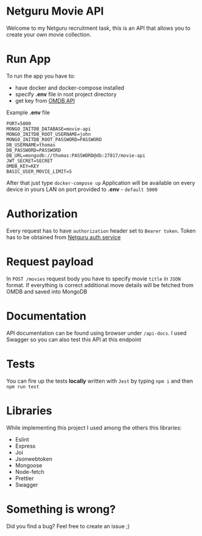 # Netguru Movie API

Welcome to my Netguru recruitment task, this is an API that allows you to create your own movie collection.

# Run App

To run the app you have to:

- have docker and docker-compose installed
- specify **.env** file in root project directory
- get key from [OMDB API](http://www.omdbapi.com/)

Example **.env** file

    PORT=5000
    MONGO_INITDB_DATABASE=movie-api
    MONGO_INITDB_ROOT_USERNAME=john
    MONGO_INITDB_ROOT_PASSWORD=PASSWORD
    DB_USERNAME=thomas
    DB_PASSWORD=PASSWORD
    DB_URL=mongodb://thomas:PASSWORD@db:27017/movie-api
    JWT_SECRET=SECRET
    OMDB_KEY=KEY
    BASIC_USER_MOVIE_LIMIT=5

After that just type `docker-compose up`
Application will be available on every device in yours LAN on port provided to **.env** - `default 5000`

# Authorization

Every request has to have `authorization` header set to `Bearer token`. Token has to be obtained from [Netguru auth service](https://github.com/netguru/nodejs-recruitment-task)

# Request payload

In `POST /movies` request body you have to specify movie `title` in `JSON` format. If everything is correct additional move details will be fetched from OMDB and saved into MongoDB

# Documentation

API documentation can be found using browser under `/api-docs`. I used Swagger so you can also test this API at this endpoint

# Tests

You can fire up the tests **locally** written with `Jest` by typing `npm i` and then `npm run test`

# Libraries

While implementing this project I used among the others this libraries:

- Eslint
- Express
- Joi
- Jsonwebtoken
- Mongoose
- Node-fetch
- Prettier
- Swagger

# Something is wrong?

Did you find a bug? Feel free to create an issue ;)
